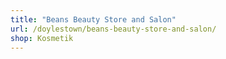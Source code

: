 ```yaml
---
title: "Beans Beauty Store and Salon"
url: /doylestown/beans-beauty-store-and-salon/
shop: Kosmetik
---
```

